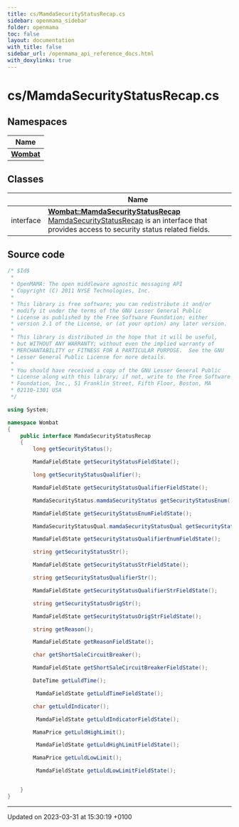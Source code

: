 ```yaml
---
title: cs/MamdaSecurityStatusRecap.cs
sidebar: openmama_sidebar
folder: openmama
toc: false
layout: documentation
with_title: false
sidebar_url: /openmama_api_reference_docs.html
with_doxylinks: true
---
```


# cs/MamdaSecurityStatusRecap.cs



## Namespaces

| Name           |
| -------------- |
| **[Wombat](namespaceWombat.html)**  |

## Classes

|                | Name           |
| -------------- | -------------- |
| interface | **[Wombat::MamdaSecurityStatusRecap](interfaceWombat_1_1MamdaSecurityStatusRecap.html)** <br>[MamdaSecurityStatusRecap]() is an interface that provides access to security status related fields.  |




## Source code

```csharp
/* $Id$
 *
 * OpenMAMA: The open middleware agnostic messaging API
 * Copyright (C) 2011 NYSE Technologies, Inc.
 *
 * This library is free software; you can redistribute it and/or
 * modify it under the terms of the GNU Lesser General Public
 * License as published by the Free Software Foundation; either
 * version 2.1 of the License, or (at your option) any later version.
 *
 * This library is distributed in the hope that it will be useful,
 * but WITHOUT ANY WARRANTY; without even the implied warranty of
 * MERCHANTABILITY or FITNESS FOR A PARTICULAR PURPOSE.  See the GNU
 * Lesser General Public License for more details.
 *
 * You should have received a copy of the GNU Lesser General Public
 * License along with this library; if not, write to the Free Software
 * Foundation, Inc., 51 Franklin Street, Fifth Floor, Boston, MA
 * 02110-1301 USA
 */

using System;

namespace Wombat
{
    public interface MamdaSecurityStatusRecap
    {
        long getSecurityStatus();

        MamdaFieldState getSecurityStatusFieldState();

        long getSecurityStatusQualifier();

        MamdaFieldState getSecurityStatusQualifierFieldState();

        MamdaSecurityStatus.mamdaSecurityStatus getSecurityStatusEnum();

        MamdaFieldState getSecurityStatusEnumFieldState();

        MamdaSecurityStatusQual.mamdaSecurityStatusQual getSecurityStatusQualifierEnum();

        MamdaFieldState getSecurityStatusQualifierEnumFieldState();

        string getSecurityStatusStr();

        MamdaFieldState getSecurityStatusStrFieldState();

        string getSecurityStatusQualifierStr();

        MamdaFieldState getSecurityStatusQualifierStrFieldState();

        string getSecurityStatusOrigStr();

        MamdaFieldState getSecurityStatusOrigStrFieldState();

        string getReason();

        MamdaFieldState getReasonFieldState();

        char getShortSaleCircuitBreaker();

        MamdaFieldState getShortSaleCircuitBreakerFieldState();

        DateTime getLuldTime();

         MamdaFieldState getLuldTimeFieldState();

        char getLuldIndicator();

         MamdaFieldState getLuldIndicatorFieldState();

        MamaPrice getLuldHighLimit();

         MamdaFieldState getLuldHighLimitFieldState();

        MamaPrice getLuldLowLimit();

         MamdaFieldState getLuldLowLimitFieldState();


    }
}
```


-------------------------------

Updated on 2023-03-31 at 15:30:19 +0100
